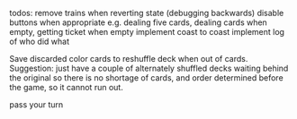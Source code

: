 todos:
remove trains when reverting state (debugging backwards)
disable buttons when appropriate e.g. dealing five cards, dealing cards when empty, getting ticket when empty
implement coast to coast
implement log of who did what

Save discarded color cards to reshuffle deck when out of cards. Suggestion: just have a couple of alternately shuffled decks
waiting behind the original so there is no shortage of cards, and order determined before the game, so it cannot run out.

pass your turn


